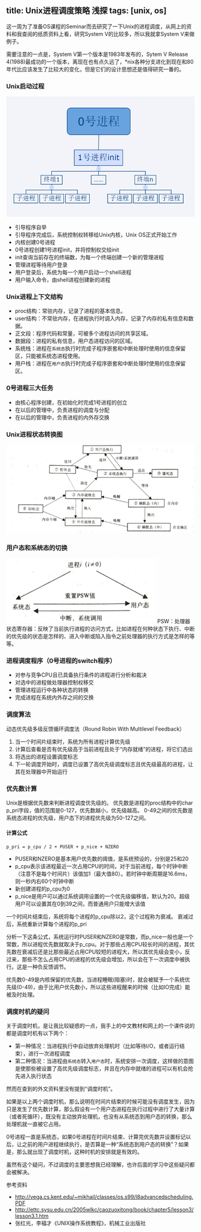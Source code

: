 title: Unix进程调度策略 浅探
tags: [unix, os]
---
这一周为了准备OS课程的Seminar而去研究了一下Unix的进程调度，从网上的资料和我查阅的纸质资料上看，研究System V的比较多，所以我就拿System V来做例子。

需要注意的一点是，System V第一个版本是1983年发布的，Sytem V Release 4(1988)最成功的一个版本，离现在也有点久远了，*nix各种分支进化到现在和80年代比应该发生了比较大的变化，但是它们的设计思想还是值得研究一番的。

### Unix启动过程
![Alt text](unix-scheduling-1.png)
- 引导程序自举
- 引导程序完成后，系统控制权转移给Unix内核，Unix OS正式开始工作
- 内核创建0号进程
- 0号进程创建1号进程init，并将控制权交给init
- init查询当前存在的终端数，为每一个终端创建一个新的管理进程
- 管理进程等待用户登录
- 用户登录后，系统为每一个用户启动一个shell进程
- 用户输入命令，由shell进程创建新的进程

### Unix进程上下文结构
+ proc结构：常驻内存，记录了进程的基本信息。
+ user结构：不常驻内存，在进程执行时调入内存，记录了内存的私有信息和数据。
+ 正文段：程序代码和常量，可被多个进程访问的共享区域。
+ 数据段：进程的私有信息，用户态进程访问的区域。
+ 系统栈：进程在`系统态`执行时完成子程序嵌套和中断处理时使用的信息保留区，只能被系统态进程使用。
+ 用户栈：进程在`用户态`执行时完成子程序嵌套和中断处理时使用的信息保留区。

### 0号进程三大任务
+ 由核心程序创建，在初始化时完成1号进程的创立
+ 在以后的管理中，负责进程的调度与分配
+ 在以后的管理中，负责进程的内外存交换

### Unix进程状态转换图
![Alt text](unix-scheduling-2.png)


### 用户态和系统态的切换
![Alt text](unix-scheduling-3.png)
PSW：处理器状态寄存器：反映了当前执行进程的访问方式，比如进程在何种状态下执行、中断的优先级的状态是怎样的、进入中断或陷入指令之前处理器的执行方式是怎样的等等。

### 进程调度程序（0号进程的switch程序）
+ 对参与竞争CPU且已具备执行条件的进程进行分析和裁决
+ 对选中的进程做处理器控制权移交
+ 管理进程运行中各种状态的转换
+ 完成进程在系统内外存之间的交换

### 调度算法
动态优先级多级反馈循环调度法（Round Robin With Multilevel Feedback）
1. 当一个时间片结束时，系统为所有进程计算优先级
2. 计算后查看是否有优先级高于当前进程且处于“内存就绪”的进程，将它们选出
3. 将选出的进程设置调度标志
4. 下一轮调度开始时，调度已设置了高优先级调度标志且优先级最高的进程，让其在处理器中开始运行


### 优先数计算
Unix是根据优先数来判断进程调度优先级的。
优先数是进程的proc结构中的char p\_pri字段，值的范围是0-127，优先数越小，优先级越高。
0-49之间的优先数是系统态进程的优先级，用户态下的进程优先级为50-127之间。
#### 计算公式
`p_pri = p_cpu / 2 + PUSER + p_nice + NZERO` 
+ PUSER和NZERO是基本用户优先数的阈值，是系统预设的，分别是25和20
+ p\_cpu表示该进程最近一次占用CPU的时间，对于当前进程，每个时钟中断（注意不是每个时间片）该值加1（最大值80）。若时钟中断周期是16.6ms，则一秒内右60个时钟中断
+ 新创建进程的p_cpu为0
+ p_nice是用户可以通过系统调用设置的一个优先级偏移值，默认为20。超级用户可以设置其在0到39之间，而普通用户只能增大该值

一个时间片结束后，系统将每个进程的p_cpu除以2，这个过程称为衰减。
衰减过后，系统重新计算每个进程的p_pri

分析一下这条公式，系统运行时PUSER和NZERO是常数，而p\_nice一般也是一个常数，所以进程优先数就取决于p\_cpu。对于那些占用CPU较长时间的进程，其优先数在衰减后还是比那些最近占用CPU较短的进程大，所以其优先级会变小，反过来，那些不怎么占用CPU的进程的优先级会增加，所以会在下一次调度中被执行。这是一种负反馈调节。

优先数0-49是内核保留的优先数，当进程睡眠(阻塞)时，就会被赋予一个系统优先级(0-49)，由于比用户优先数小，所以这些进程醒来的时候（比如IO完成）能被及时处理。

### 调度时机的疑问
关于调度时机，是让我比较疑惑的一点，我手上的中文教材和网上的一个课件说的都是调度时机有以下两个：
+ 第一种情况：当进程执行中自动放弃处理机时（比如等待I/O，或者运行结束），进行一次进程调度
+ 第二种情况：当进程由`系统态`转入`用户态`时，系统安排一次调度，这样做的意图是使那些被设置了高优先级调度标志，并且在内存中就绪的进程可以有机会抢先进入执行状态

然而在查到的外文资料里没有提到“调度时机”。

如果是以上两个调度时机，那么说明在时间片结束的时候可能没有调度发生，因为只是发生了优先数计算，那么假设有一个用户态进程在执行过程中进行了大量计算（或者死循环），既没有主动放弃处理机，也没有从系统态到用户态的转换，那么处理机就一直被它占用。

0号进程一直是系统态，如果0号进程在时间片结束、计算完优先数并设置标记以后，让之前的用户进程继续执行，是否算是一种“系统态到用户态的转换”？如果是，那么就出现了调度时机，这种时机的安排就是有效的。

虽然有这个疑问，不过调度的主要思想我已经理解，也许后面的学习中这些疑问都会被解决。

参考资料
+ http://vega.cs.kent.edu/~mikhail/classes/os.s99/l8advancedscheduling.PDF
+ http://ettc.sysu.edu.cn/2005wlkc/caozuoxitong/book/chapter5/lesson3/lesson3.1.htm
+ 张红光，李福才《UNIX操作系统教程》，机械工业出版社



